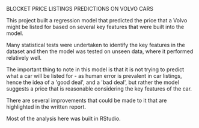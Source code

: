 BLOCKET PRICE LISTINGS PREDICTIONS ON VOLVO CARS

This project built a regression model that predicted the price that a Volvo might be listed for based on several key features that were built into the model. 

Many statistical tests were undertaken to identify the key features in the dataset and then the model was tested on unseen data, where it performed relatively well.

The important thing to note in this model is that it is not trying to predict what a car will be listed for - as human error is prevalent in car listings, hence the idea of a 'good deal', and a 'bad deal', but rather the model suggests a price that is reasonable
considering the key features of the car.

There are several improvements that could be made to it that are highlighted in the written report. 

Most of the analysis here was built in RStudio.
